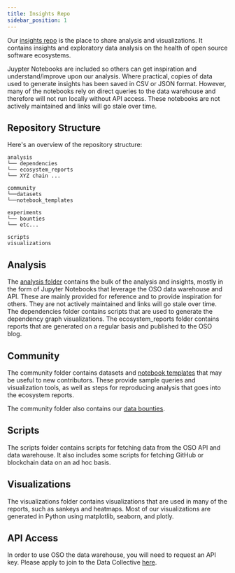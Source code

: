 ```yaml
---
title: Insights Repo
sidebar_position: 1
---
```


Our [insights repo](https://github.com/opensource-observer/insights) is the place to share analysis and visualizations. It contains insights and exploratory data analysis on the health of open source software ecosystems.

Juypter Notebooks are included so others can get inspiration and understand/improve upon our analysis. Where practical, copies of data used to generate insights has been saved in CSV or JSON format. However, many of the notebooks rely on direct queries to the data warehouse and therefore will not run locally without API access. These notebooks are not actively maintained and links will go stale over time.

## Repository Structure

Here's an overview of the repository structure:

```
analysis
└── dependencies
└── ecosystem_reports
└── XYZ chain ...

community
└──datasets
└──notebook_templates

experiments
└── bounties
└── etc...

scripts
visualizations
```

## Analysis

The [analysis folder](https://github.com/opensource-observer/insights/tree/main/analysis) contains the bulk of the analysis and insights, mostly in the form of Jupyter Notebooks that leverage the OSO data warehouse and API. These are mainly provided for reference and to provide inspiration for others. They are not actively maintained and links will go stale over time. The dependencies folder contains scripts that are used to generate the dependency graph visualizations. The ecosystem_reports folder contains reports that are generated on a regular basis and published to the OSO blog.

## Community

The community folder contains datasets and [notebook templates](./notebooks) that may be useful to new contributors. These provide sample queries and visualization tools, as well as steps for reproducing analysis that goes into the ecosystem reports.

The community folder also contains our [data bounties](./bounties).

## Scripts

The scripts folder contains scripts for fetching data from the OSO API and data warehouse. It also includes some scripts for fetching GitHub or blockchain data on an ad hoc basis.

## Visualizations

The visualizations folder contains visualizations that are used in many of the reports, such as sankeys and heatmaps. Most of our visualizations are generated in Python using matplotlib, seaborn, and plotly.

## API Access

In order to use OSO the data warehouse, you will need to request an API key. Please apply to join to the Data Collective [here](https://www.opensource.observer/data-collective).
